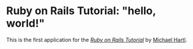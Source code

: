 # Ruby on Rails Tutorial: "hello, world!"

This is the first application for the [*Ruby on Rails Tutorial*][1] by 
[Michael Hartl][2].

[1]: http://www.railstutorial.org/
[2]: http://www.michaelhartl.com/
